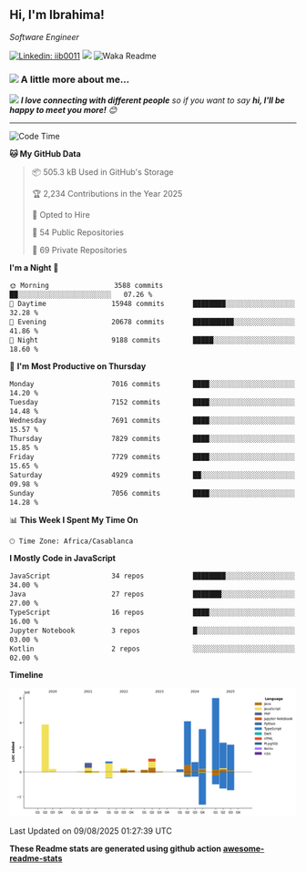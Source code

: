 <h2>Hi, I'm Ibrahima! </h2>
<p><em>Software Engineer 
</em></p>


[![Linkedin: iib0011](https://img.shields.io/badge/-iib0011-blue?style=flat-square&logo=Linkedin&logoColor=white&link=https://www.linkedin.com/in/iib0011/)](https://www.linkedin.com/in/iib0011/)
![](https://visitor-badge.glitch.me/badge?page_id=iib0011)
![Waka Readme](https://github.com/iib0011/iib0011/workflows/Waka%20Readme/badge.svg)


### <img src="https://media.giphy.com/media/VgCDAzcKvsR6OM0uWg/giphy.gif" width="50"> A little more about me...  


<img src="https://media.giphy.com/media/LnQjpWaON8nhr21vNW/giphy.gif" width="60"> <em><b>I love connecting with different people</b> so if you want to say <b>hi, I'll be happy to meet you more!</b> 😊</em>

---
<!--START_SECTION:waka-->
![Code Time](http://img.shields.io/badge/Code%20Time-5%2C210%20hrs%2053%20mins-blue)

**🐱 My GitHub Data** 

> 📦 505.3 kB Used in GitHub's Storage 
 > 
> 🏆 2,234 Contributions in the Year 2025
 > 
> 💼 Opted to Hire
 > 
> 📜 54 Public Repositories 
 > 
> 🔑 69 Private Repositories 
 > 
**I'm a Night 🦉** 

```text
🌞 Morning                3588 commits        ██░░░░░░░░░░░░░░░░░░░░░░░   07.26 % 
🌆 Daytime                15948 commits       ████████░░░░░░░░░░░░░░░░░   32.28 % 
🌃 Evening                20678 commits       ██████████░░░░░░░░░░░░░░░   41.86 % 
🌙 Night                  9188 commits        █████░░░░░░░░░░░░░░░░░░░░   18.60 % 
```
📅 **I'm Most Productive on Thursday** 

```text
Monday                   7016 commits        ████░░░░░░░░░░░░░░░░░░░░░   14.20 % 
Tuesday                  7152 commits        ████░░░░░░░░░░░░░░░░░░░░░   14.48 % 
Wednesday                7691 commits        ████░░░░░░░░░░░░░░░░░░░░░   15.57 % 
Thursday                 7829 commits        ████░░░░░░░░░░░░░░░░░░░░░   15.85 % 
Friday                   7729 commits        ████░░░░░░░░░░░░░░░░░░░░░   15.65 % 
Saturday                 4929 commits        ██░░░░░░░░░░░░░░░░░░░░░░░   09.98 % 
Sunday                   7056 commits        ████░░░░░░░░░░░░░░░░░░░░░   14.28 % 
```


📊 **This Week I Spent My Time On** 

```text
🕑︎ Time Zone: Africa/Casablanca
```

**I Mostly Code in JavaScript** 

```text
JavaScript               34 repos            ████████░░░░░░░░░░░░░░░░░   34.00 % 
Java                     27 repos            ███████░░░░░░░░░░░░░░░░░░   27.00 % 
TypeScript               16 repos            ████░░░░░░░░░░░░░░░░░░░░░   16.00 % 
Jupyter Notebook         3 repos             █░░░░░░░░░░░░░░░░░░░░░░░░   03.00 % 
Kotlin                   2 repos             ░░░░░░░░░░░░░░░░░░░░░░░░░   02.00 % 
```



**Timeline**

![Lines of Code chart](https://raw.githubusercontent.com/iib0011/iib0011/master/assets/bar_graph.png)


 Last Updated on 09/08/2025 01:27:39 UTC
<!--END_SECTION:waka-->

**These Readme stats are generated using github action [awesome-readme-stats](https://github.com/iib0011/waka-readme-stats)**

